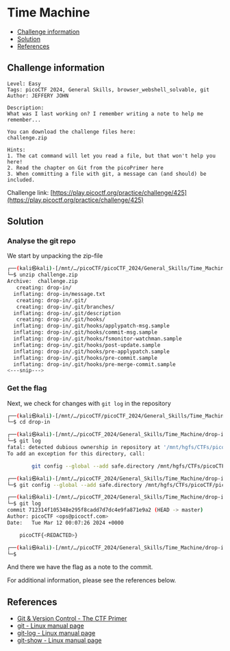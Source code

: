 # Time Machine

- [Challenge information](#challenge-information)
- [Solution](#solution)
- [References](#references)

## Challenge information
```
Level: Easy
Tags: picoCTF 2024, General Skills, browser_webshell_solvable, git
Author: JEFFERY JOHN

Description:
What was I last working on? I remember writing a note to help me remember...

You can download the challenge files here:
challenge.zip

Hints:
1. The cat command will let you read a file, but that won't help you here!
2. Read the chapter on Git from the picoPrimer here
3. When committing a file with git, a message can (and should) be included.
```
Challenge link: [https://play.picoctf.org/practice/challenge/425](https://play.picoctf.org/practice/challenge/425)

## Solution

### Analyse the git repo

We start by unpacking the zip-file
```bash
┌──(kali㉿kali)-[/mnt/…/picoCTF/picoCTF_2024/General_Skills/Time_Machine]
└─$ unzip challenge.zip
Archive:  challenge.zip
   creating: drop-in/
  inflating: drop-in/message.txt     
   creating: drop-in/.git/
   creating: drop-in/.git/branches/
  inflating: drop-in/.git/description  
   creating: drop-in/.git/hooks/
  inflating: drop-in/.git/hooks/applypatch-msg.sample  
  inflating: drop-in/.git/hooks/commit-msg.sample  
  inflating: drop-in/.git/hooks/fsmonitor-watchman.sample  
  inflating: drop-in/.git/hooks/post-update.sample  
  inflating: drop-in/.git/hooks/pre-applypatch.sample  
  inflating: drop-in/.git/hooks/pre-commit.sample  
  inflating: drop-in/.git/hooks/pre-merge-commit.sample  
<---snip--->
```

### Get the flag

Next, we check for changes with `git log` in the repository
```bash
┌──(kali㉿kali)-[/mnt/…/picoCTF/picoCTF_2024/General_Skills/Time_Machine]
└─$ cd drop-in   

┌──(kali㉿kali)-[/mnt/…/picoCTF_2024/General_Skills/Time_Machine/drop-in]
└─$ git log                                          
fatal: detected dubious ownership in repository at '/mnt/hgfs/CTFs/picoCTF/picoCTF_2024/General_Skills/Time_Machine/drop-in'
To add an exception for this directory, call:

        git config --global --add safe.directory /mnt/hgfs/CTFs/picoCTF/picoCTF_2024/General_Skills/Time_Machine/drop-in

┌──(kali㉿kali)-[/mnt/…/picoCTF_2024/General_Skills/Time_Machine/drop-in]
└─$ git config --global --add safe.directory /mnt/hgfs/CTFs/picoCTF/picoCTF_2024/General_Skills/Time_Machine/drop-in

┌──(kali㉿kali)-[/mnt/…/picoCTF_2024/General_Skills/Time_Machine/drop-in]
└─$ git log                                                                                                         
commit 712314f105348e295f8cadd7d7dc4e9fa871e9a2 (HEAD -> master)
Author: picoCTF <ops@picoctf.com>
Date:   Tue Mar 12 00:07:26 2024 +0000

    picoCTF{<REDACTED>}

┌──(kali㉿kali)-[/mnt/…/picoCTF_2024/General_Skills/Time_Machine/drop-in]
└─$ 
```
And there we have the flag as a note to the commit.
 
For additional information, please see the references below.

## References

- [Git & Version Control - The CTF Primer](https://primer.picoctf.org/#_git_version_control)
- [git - Linux manual page](https://man7.org/linux/man-pages/man1/git.1.html)
- [git-log - Linux manual page](https://man7.org/linux/man-pages/man1/git-log.1.html)
- [git-show - Linux manual page](https://man7.org/linux/man-pages/man1/git-show.1.html)

